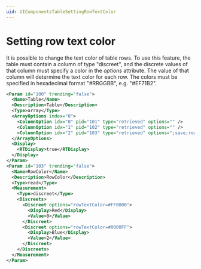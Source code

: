 ```yaml
---
uid: UIComponentsTableSettingRowTextColor
---
```


# Setting row text color

It is possible to change the text color of table rows. To use this feature, the table must contain a column of type "discreet", and the discrete values of that column must specify a color in the *options* attribute. The value of that column will determine the text color for each row. The colors must be specified in hexadecimal format "#RRGGBB", e.g. "#EF71B2".

```xml
<Param id="100" trending="false">
  <Name>Table</Name>
  <Description>Table</Description>
  <Type>array</Type>
  <ArrayOptions index="0">
    <ColumnOption idx="0" pid="101" type="retrieved" options="" />
    <ColumnOption idx="1" pid="102" type="retrieved" options="" />
    <ColumnOption idx="2" pid="103" type="retrieved" options=";save;rowTextColoring" />
  </ArrayOptions>
  <Display>
    <RTDisplay>true</RTDisplay>
  </Display>
</Param>
<Param id="103" trending="false">
  <Name>RowColor</Name>
  <Description>RowColor</Description>
  <Type>read</Type>
  <Measurement>
    <Type>discreet</Type>
    <Discreets>
      <Discreet options="rowTextColor=#FF0000">
        <Display>Red</Display>
        <Value>0</Value>
      </Discreet>
      <Discreet options="rowTextColor=#0000FF">
        <Display>Blue</Display>
        <Value>2</Value>
      </Discreet>
    </Discreets>
  </Measurement>
</Param>
```

